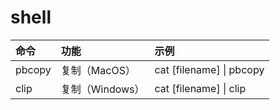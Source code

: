 # shell

| 命令 | 功能 | 示例|
|:---|:---|:---|
| pbcopy | 复制（MacOS）| cat [filename] &#124; pbcopy |
| clip | 复制（Windows）| cat [filename] &#124; clip |
